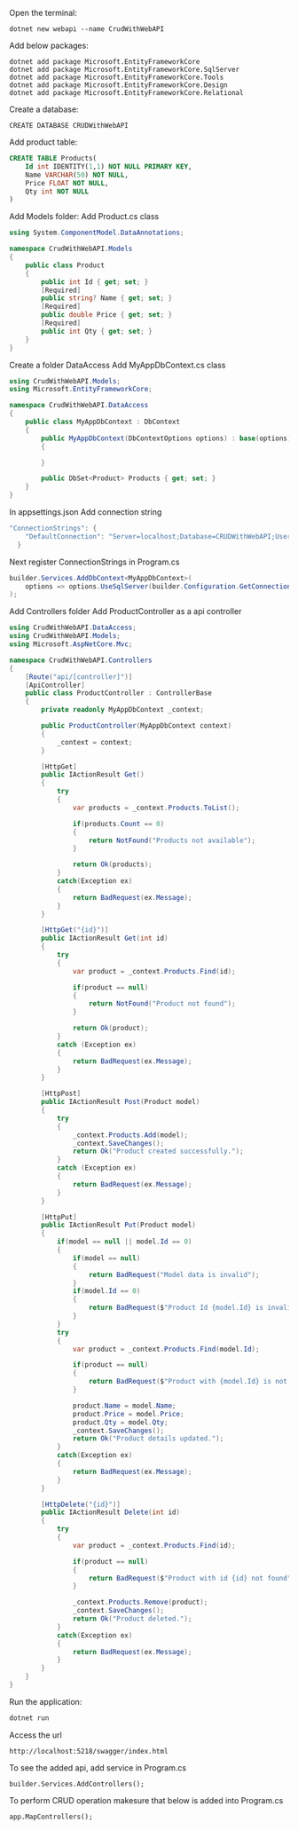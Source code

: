 Open the terminal:

```dotnet new webapi --name CrudWithWebAPI```

Add below packages:

```
dotnet add package Microsoft.EntityFrameworkCore
dotnet add package Microsoft.EntityFrameworkCore.SqlServer
dotnet add package Microsoft.EntityFrameworkCore.Tools
dotnet add package Microsoft.EntityFrameworkCore.Design
dotnet add package Microsoft.EntityFrameworkCore.Relational
```
Create a database:

```CREATE DATABASE CRUDWithWebAPI```

Add product table:

```sql
CREATE TABLE Products(
    Id int IDENTITY(1,1) NOT NULL PRIMARY KEY,
    Name VARCHAR(50) NOT NULL,
    Price FLOAT NOT NULL,
    Qty int NOT NULL
)
```

Add Models folder:
Add Product.cs class

```C#
using System.ComponentModel.DataAnnotations;

namespace CrudWithWebAPI.Models
{
    public class Product
    {
        public int Id { get; set; }
        [Required]
        public string? Name { get; set; }
        [Required]
        public double Price { get; set; }
        [Required]
        public int Qty { get; set; }
    }
}
```

Create a folder DataAccess
Add MyAppDbContext.cs class

```C#
using CrudWithWebAPI.Models;
using Microsoft.EntityFrameworkCore;

namespace CrudWithWebAPI.DataAccess
{
    public class MyAppDbContext : DbContext
    {
        public MyAppDbContext(DbContextOptions options) : base(options)
        {

        }

        public DbSet<Product> Products { get; set; }
    }
}
```

In appsettings.json
Add connection string

```C#
"ConnectionStrings": {
    "DefaultConnection": "Server=localhost;Database=CRUDWithWebAPI;User=sa;Password=dockerStrongPwd123;Integrated Security=False;TrustServerCertificate=True;"
  }
```

Next register ConnectionStrings in Program.cs

```C#
builder.Services.AddDbContext<MyAppDbContext>(
    options => options.UseSqlServer(builder.Configuration.GetConnectionString("DefaultConnection"))
);
```

Add Controllers folder
Add ProductController as a api controller

```C#
using CrudWithWebAPI.DataAccess;
using CrudWithWebAPI.Models;
using Microsoft.AspNetCore.Mvc;

namespace CrudWithWebAPI.Controllers
{
    [Route("api/[controller]")]
    [ApiController]
    public class ProductController : ControllerBase
    {
        private readonly MyAppDbContext _context;

        public ProductController(MyAppDbContext context)
        {
            _context = context;
        }

        [HttpGet]
        public IActionResult Get()
        {
            try
            {
                var products = _context.Products.ToList();

                if(products.Count == 0)
                {
                    return NotFound("Products not available");
                }

                return Ok(products);
            }
            catch(Exception ex)
            {
                return BadRequest(ex.Message);
            }
        }

        [HttpGet("{id}")]
        public IActionResult Get(int id)
        {
            try
            {
                var product = _context.Products.Find(id);

                if(product == null)
                {
                    return NotFound("Product not found");
                }

                return Ok(product);
            }
            catch (Exception ex)
            {
                return BadRequest(ex.Message);
            }
        }

        [HttpPost]
        public IActionResult Post(Product model)
        {
            try
            {
                _context.Products.Add(model);
                _context.SaveChanges();
                return Ok("Product created successfully.");
            }
            catch (Exception ex)
            {
                return BadRequest(ex.Message);
            }
        }

        [HttpPut]
        public IActionResult Put(Product model)
        {
            if(model == null || model.Id == 0)
            {
                if(model == null)
                {
                    return BadRequest("Model data is invalid");
                }
                if(model.Id == 0)
                {
                    return BadRequest($"Product Id {model.Id} is invalid");
                }
            }
            try
            {
                var product = _context.Products.Find(model.Id);

                if(product == null)
                {
                    return BadRequest($"Product with {model.Id} is not found");
                }

                product.Name = model.Name;
                product.Price = model.Price;
                product.Qty = model.Qty;
                _context.SaveChanges();
                return Ok("Product details updated.");
            }
            catch(Exception ex)
            {
                return BadRequest(ex.Message);
            }
        }

        [HttpDelete("{id}")]
        public IActionResult Delete(int id)
        {
            try
            {
                var product = _context.Products.Find(id);

                if(product == null)
                {
                    return BadRequest($"Product with id {id} not found");
                }

                _context.Products.Remove(product);
                _context.SaveChanges();
                return Ok("Product deleted.");
            }
            catch(Exception ex)
            {
                return BadRequest(ex.Message);
            }
        }
    }
}
```

Run the application:  

```C#
dotnet run
```

Access the url
```
http://localhost:5218/swagger/index.html
```

To see the added api, add service in Program.cs
```
builder.Services.AddControllers();
```

To perform CRUD operation makesure that below is added into Program.cs

```
app.MapControllers();
```



